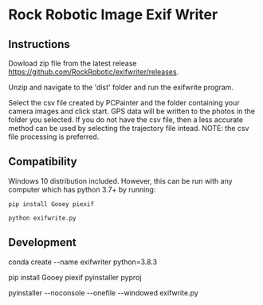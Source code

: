 # Rock Robotic Image Exif Writer

## Instructions

Dowload zip file from the latest release https://github.com/RockRobotic/exifwriter/releases.

Unzip and navigate to the 'dist' folder and run the exifwrite program.

Select the csv file created by PCPainter and the folder containing your camera images and click start. GPS data will be written to the photos in the folder you selected. If you do not have the csv file, then a less accurate method can be used by selecting the trajectory file intead. NOTE: the csv file processing is preferred.

## Compatibility

Windows 10 distribution included. However, this can be run with any computer which has python 3.7+ by running:

`pip install Gooey piexif`

`python exifwrite.py`

## Development

conda create --name exifwriter python=3.8.3

pip install Gooey piexif pyinstaller pyproj

pyinstaller --noconsole --onefile --windowed exifwrite.py
